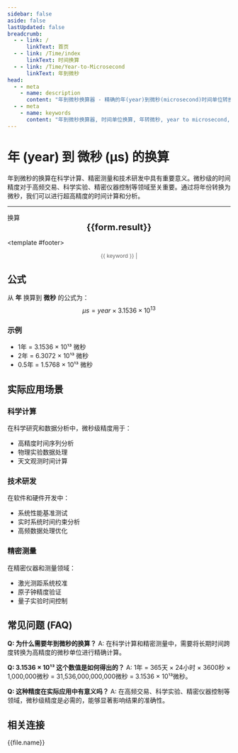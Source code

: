 ```yaml
---
sidebar: false
aside: false
lastUpdated: false
breadcrumb:
  - - link: /
      linkText: 首页
  - - link: /Time/index
      linkText: 时间换算
  - - link: /Time/Year-to-Microsecond
      linkText: 年到微秒
head:
  - - meta
    - name: description
      content: "年到微秒换算器 - 精确的年(year)到微秒(microsecond)时间单位转换工具。支持科学计算、精密测量、技术研发等高精度应用场景。使用公式 year × 3.1536 × 10¹³ 进行换算，提供详细的计算步骤和实际应用案例。"
  - - meta
    - name: keywords
      content: "年到微秒换算器, 时间单位换算, 年转微秒, year to microsecond, 精密时间换算, 科学计算, 技术研发, 高精度测量, 年微秒转换, 时间计算器"
---
```

# 年 (year) 到 微秒 (μs) 的换算

年到微秒的换算在科学计算、精密测量和技术研发中具有重要意义。微秒级的时间精度对于高频交易、科学实验、精密仪器控制等领域至关重要。通过将年份转换为微秒，我们可以进行超高精度的时间计算和分析。

---
<script setup>
import { onMounted, reactive, inject, ref } from 'vue'
import { NButton,NForm ,NFormItem,NInput,NInputNumber,NSelect,NCard,useMessage,NGrid ,NGi  } from 'naive-ui'
import { defineClientComponent } from 'vitepress'
import { Time } from '../../files';

const convert = inject('convert')

const form = reactive({
  number: null,
  result: '',
  title: '年到微秒换算器',
  seoKey: ['年到微秒', '精密时间换算', '科学计算', '技术研发', '高精度测量', '年微秒转换', '时间计算器', 'year to microsecond']
})

const convertHandler = () => {
  if (form.number !== null && !isNaN(form.number)) {
    const convertedValue = parseFloat(form.number) * 31536000000000
    form.result = `${form.number}年 = ${convertedValue.toFixed(0)}微秒`
  } else {
    form.result = '请输入有效的数值。'
  }
}
</script>

<n-card :title="form.title" embedded hoverable>
  <n-form size="large" :model="form">
    <n-form-item label="年">
      <n-input-number v-model:value="form.number" placeholder="输入年数" style="width: 100%" />
    </n-form-item>
    <n-form-item>
      <n-button type="info" @click="convertHandler" block>换算</n-button>
    </n-form-item>
  </n-form>

  <n-card embedded :bordered="false" hoverable>
    <div style="text-align:center;font-size:20px;">
      <strong>{{form.result}}</strong>
    </div>
  </n-card>

  <template #footer>
    <div style="font-size: 12px; color: #666; text-align: center;">
      <span v-for="(keyword, index) in form.seoKey" :key="index">
        {{ keyword }}<span v-if="index < form.seoKey.length - 1"> | </span>
      </span>
    </div>
  </template>
</n-card>

## 公式

从 **年** 换算到 **微秒** 的公式为：
$$ \mu s = year \times 3.1536 \times 10^{13} $$

### 示例
- 1年 = 3.1536 × 10¹³ 微秒
- 2年 = 6.3072 × 10¹³ 微秒
- 0.5年 = 1.5768 × 10¹³ 微秒

## 实际应用场景

### 科学计算
在科学研究和数据分析中，微秒级精度用于：
- 高精度时间序列分析
- 物理实验数据处理
- 天文观测时间计算

### 技术研发
在软件和硬件开发中：
- 系统性能基准测试
- 实时系统时间约束分析
- 高频数据处理优化

### 精密测量
在精密仪器和测量领域：
- 激光测距系统校准
- 原子钟精度验证
- 量子实验时间控制

## 常见问题 (FAQ)

**Q: 为什么需要年到微秒的换算？**
A: 在科学计算和精密测量中，需要将长期时间跨度转换为高精度的微秒单位进行精确计算。

**Q: 3.1536 × 10¹³ 这个数值是如何得出的？**
A: 1年 = 365天 × 24小时 × 3600秒 × 1,000,000微秒 = 31,536,000,000,000微秒 = 3.1536 × 10¹³微秒。

**Q: 这种精度在实际应用中有意义吗？**
A: 在高频交易、科学实验、精密仪器控制等领域，微秒级精度是必需的，能够显著影响结果的准确性。

## 相关连接
<n-grid x-gap="12" :cols="2">
  <n-gi v-for="(file, index) in Time" :key="index">
    <n-button
      text
      tag="a"
      :href="file.path"
      type="info"
    >
      {{file.name}}
    </n-button>
  </n-gi>
</n-grid>